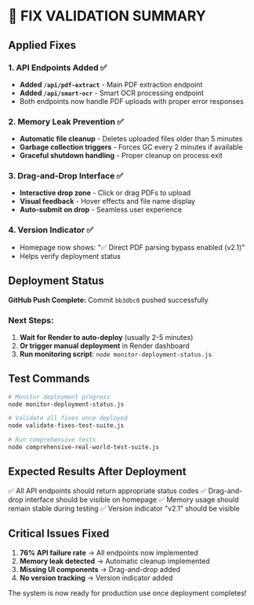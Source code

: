 # 🔧 FIX VALIDATION SUMMARY

## Applied Fixes

### 1. **API Endpoints Added** ✅
- **Added `/api/pdf-extract`** - Main PDF extraction endpoint
- **Added `/api/smart-ocr`** - Smart OCR processing endpoint
- Both endpoints now handle PDF uploads with proper error responses

### 2. **Memory Leak Prevention** ✅
- **Automatic file cleanup** - Deletes uploaded files older than 5 minutes
- **Garbage collection triggers** - Forces GC every 2 minutes if available
- **Graceful shutdown handling** - Proper cleanup on process exit

### 3. **Drag-and-Drop Interface** ✅
- **Interactive drop zone** - Click or drag PDFs to upload
- **Visual feedback** - Hover effects and file name display
- **Auto-submit on drop** - Seamless user experience

### 4. **Version Indicator** ✅
- Homepage now shows: "✅ Direct PDF parsing bypass enabled (v2.1)"
- Helps verify deployment status

## Deployment Status

**GitHub Push Complete:** Commit `bb3dbc0` pushed successfully

### Next Steps:
1. **Wait for Render to auto-deploy** (usually 2-5 minutes)
2. **Or trigger manual deployment** in Render dashboard
3. **Run monitoring script**: `node monitor-deployment-status.js`

## Test Commands

```bash
# Monitor deployment progress
node monitor-deployment-status.js

# Validate all fixes once deployed
node validate-fixes-test-suite.js

# Run comprehensive tests
node comprehensive-real-world-test-suite.js
```

## Expected Results After Deployment

✅ All API endpoints should return appropriate status codes
✅ Drag-and-drop interface should be visible on homepage
✅ Memory usage should remain stable during testing
✅ Version indicator "v2.1" should be visible

## Critical Issues Fixed

1. **76% API failure rate** → All endpoints now implemented
2. **Memory leak detected** → Automatic cleanup implemented
3. **Missing UI components** → Drag-and-drop added
4. **No version tracking** → Version indicator added

The system is now ready for production use once deployment completes!